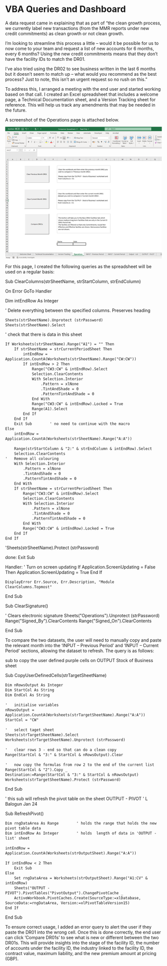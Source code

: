 # VBA Queries and Dashboard
A data request came in explaining that as part of “the clean growth process, we currently label new transactions (from the MMR reports under new credit commitments) as clean growth or not clean growth.

I’m looking to streamline this process a little – would it be possible for us to now come to your team and request a list of new accounts for 6 months, every 6 months? Using the new credit commitments means that they don’t have the facility IDs to match the DR01. 

I’ve also tried using the DR02 to see business written in the last 6 months but it doesn’t seem to match up – what would you recommend as the best process? Just to note, this isn’t an urgent request so no rush on this.”

To address this, I arranged a meeting with the end user and started working based on that call. I created an Excel spreadsheet that includes a welcome page, a Technical Documentation sheet, and a Version Tracking sheet for reference. This will help us track any amendments that may be needed in the future.

A screenshot of the Operations page is attached below.

![Screenshot](Picture1.png)

For this page, I created the following queries as the spreadsheet will be used on a regular basis:

Sub ClearColumns(strSheetName, strStartColumn, strEndColumn)

On Error GoTo Handler

Dim intEndRow As Integer

'   Delete everything between the specified columns. Preserves heading

    Sheets(strSheetName).Unprotect (strPassword)
    Sheets(strSheetName).Select
'   check that there is data in this sheet


    If Worksheets(strSheetName).Range("A1") = "" Then
        If strSheetName = strCurrentPeriodSheet Then
            intEndRow = Application.CountA(Worksheets(strSheetName).Range("CW:CW"))
            If intEndRow > 2 Then
                Range("CW3:CW" & intEndRow).Select
                Selection.ClearContents
                With Selection.Interior
                    .Pattern = xlNone
                    .TintAndShade = 0
                    .PatternTintAndShade = 0
                End With
                Range("CW3:CW" & intEndRow).Locked = True
                Range(A1).Select
            End If
        End If
        Exit Sub        ' no need to continue with the macro
    Else
        intEndRow = Application.CountA(Worksheets(strSheetName).Range("A:A"))
    
        Range(strStartColumn & "2:" & strEndColumn & intEndRow).Select
        Selection.ClearContents
    '   Remove all colouring
        With Selection.Interior
            .Pattern = xlNone
            .TintAndShade = 0
            .PatternTintAndShade = 0
        End With
        If strSheetName = strCurrentPeriodSheet Then
            Range("CW3:CW" & intEndRow).Select
            Selection.ClearContents
            With Selection.Interior
                .Pattern = xlNone
                .TintAndShade = 0
                .PatternTintAndShade = 0
            End With
            Range("CW3:CW" & intEndRow).Locked = True
        End If
    End If
   'Sheets(strSheetName).Protect (strPassword)
    
done:
    Exit Sub
    
Handler:
'   Turn on screen updating
   If Application.ScreenUpdating = False Then
        Application.ScreenUpdating = True
    End If
    
    DisplayError Err.Source, Err.Description, "Module ClearColumns.Topmost"
    
End Sub

Sub ClearSignature()

'   Clears electronic signature
    Sheets("Operations").Unprotect (strPassword)
    Range("Signed_By").ClearContents
    Range("Signed_On").ClearContents

End Sub

To compare the two datasets, the user will need to manually copy and paste the relevant month into the ‘INPUT – Previous Period’ and ‘INPUT – Current Period’ sections, allowing the dataset to refresh. The query is as follows:

sub to copy the user defined purple cells on OUTPUT Stock of Business sheet

Sub CopyUserDefinedCells(strTargetSheetName)

    Dim nRowsOutput As Integer
    Dim StartCol As String
    Dim EndCol As String
    
    '   initialise variables
    nRowsOutput = Application.CountA(Worksheets(strTargetSheetName).Range("A:A"))
    StartCol = "CW"
  
    '   select taget sheet
    Sheets(strTargetSheetName).Select
    Worksheets(strTargetSheetName).Unprotect (strPassword)
    
    '   clear rows 3 - end so that can do a clean copy
    Range(StartCol & "3:" & StartCol & nRowsOutput).Clear
    
    '   now copy the formulas from row 2 to the end of the current list
    Range(StartCol & "2").Copy _
    Destination:=Range(StartCol & "3:" & StartCol & nRowsOutput)
    Worksheets(strTargetSheetName).Protect (strPassword)
    
    
End Sub

'   this sub will refresh the pivot table on the sheet OUTPUT - PIVOT
'   L Balogun Jan 24

Sub RefreshPivot()

    Dim rngDataArea As Range        ' holds the range that holds the new pivot table data
    Dim intEndRow As Integer        ' holds  length of data in 'OUTPUT - list' sheet

    intEndRow = Application.CountA(Worksheets(strOutputSheet).Range("A:A"))
    
    If intEndRow < 2 Then
        Exit Sub
    Else
        Set rngDataArea = Worksheets(strOutputSheet).Range("A1:CV" & intEndRow)
        Sheets("OUTPUT - PIVOT").PivotTables("PivotOutput").ChangePivotCache _
        ActiveWorkbook.PivotCaches.Create(SourceType:=xlDatabase, SourceData:=rngDataArea, Version:=xlPivotTableVersion15)
    End If

End Sub

To ensure correct usage, I added an error query to alert the user if they paste the DR01 into the wrong cell. Once this is done correctly, the end user can click ‘Compare DR01s’ to see what is new or different between the two DR01s. This will provide insights into the stage of the facility ID, the number of accounts under the facility ID, the industry linked to the facility ID, the contract value, maximum liability, and the new premium amount at pricing (GBP).
